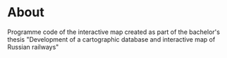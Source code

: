 # About
Programme code of the interactive map created as part of the bachelor's thesis "Development of a cartographic database and interactive map of Russian railways" 